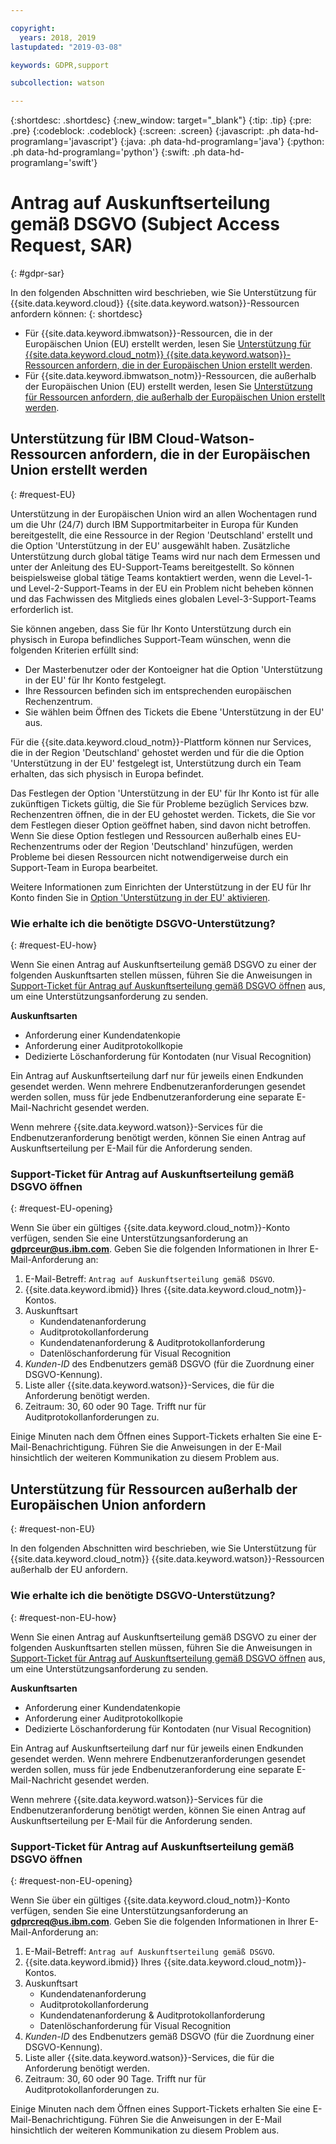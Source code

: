 ```yaml
---

copyright:
  years: 2018, 2019
lastupdated: "2019-03-08"

keywords: GDPR,support

subcollection: watson

---
```


{:shortdesc: .shortdesc}
{:new_window: target="_blank"}
{:tip: .tip}
{:pre: .pre}
{:codeblock: .codeblock}
{:screen: .screen}
{:javascript: .ph data-hd-programlang='javascript'}
{:java: .ph data-hd-programlang='java'}
{:python: .ph data-hd-programlang='python'}
{:swift: .ph data-hd-programlang='swift'}

# Antrag auf Auskunftserteilung gemäß DSGVO (Subject Access Request, SAR)
{: #gdpr-sar}

In den folgenden Abschnitten wird beschrieben, wie Sie Unterstützung für {{site.data.keyword.cloud}} {{site.data.keyword.watson}}-Ressourcen anfordern können:
{: shortdesc}

-   Für {{site.data.keyword.ibmwatson}}-Ressourcen, die in der Europäischen Union (EU) erstellt werden, lesen Sie [Unterstützung für {{site.data.keyword.cloud_notm}} {{site.data.keyword.watson}}-Ressourcen anfordern, die in der Europäischen Union erstellt werden](#request-EU). 
-   Für {{site.data.keyword.ibmwatson_notm}}-Ressourcen, die außerhalb der Europäischen Union (EU) erstellt werden, lesen Sie [Unterstützung für Ressourcen anfordern, die außerhalb der Europäischen Union erstellt werden](#request-non-EU). 

## Unterstützung für IBM Cloud-Watson-Ressourcen anfordern, die in der Europäischen Union erstellt werden
{: #request-EU}

Unterstützung in der Europäischen Union wird an allen Wochentagen rund um die Uhr (24/7) durch IBM Supportmitarbeiter in Europa für Kunden bereitgestellt, die eine Ressource in der Region 'Deutschland' erstellt und die Option 'Unterstützung in der EU' ausgewählt haben. Zusätzliche Unterstützung durch global tätige Teams wird nur nach dem Ermessen und unter der Anleitung des EU-Support-Teams bereitgestellt. So können beispielsweise global tätige Teams kontaktiert werden, wenn die Level-1- und Level-2-Support-Teams in der EU ein Problem nicht beheben können und das Fachwissen des Mitglieds eines globalen Level-3-Support-Teams erforderlich ist. 

Sie können angeben, dass Sie für Ihr Konto Unterstützung durch ein physisch in Europa befindliches Support-Team wünschen, wenn die folgenden Kriterien erfüllt sind:

-   Der Masterbenutzer oder der Kontoeigner hat die Option 'Unterstützung in der EU' für Ihr Konto festgelegt. 
-   Ihre Ressourcen befinden sich im entsprechenden europäischen Rechenzentrum. 
-   Sie wählen beim Öffnen des Tickets die Ebene 'Unterstützung in der EU' aus. 

Für die {{site.data.keyword.cloud_notm}}-Plattform können nur Services, die in der Region 'Deutschland' gehostet werden und für die die Option 'Unterstützung in der EU' festgelegt ist, Unterstützung durch ein Team erhalten, das sich physisch in Europa befindet. 

Das Festlegen der Option 'Unterstützung in der EU' für Ihr Konto ist für alle zukünftigen Tickets gültig, die Sie für Probleme bezüglich Services bzw. Rechenzentren öffnen, die in der EU gehostet werden. Tickets, die Sie vor dem Festlegen dieser Option geöffnet haben, sind davon nicht betroffen. Wenn Sie diese Option festlegen und Ressourcen außerhalb eines EU-Rechenzentrums oder der Region 'Deutschland' hinzufügen, werden Probleme bei diesen Ressourcen nicht notwendigerweise durch ein Support-Team in Europa bearbeitet. 

Weitere Informationen zum Einrichten der Unterstützung in der EU für Ihr Konto finden Sie in [Option 'Unterstützung in der EU' aktivieren](/docs/account?topic=account-eu-hipaa-supported#eu-hipaa-supported). 

### Wie erhalte ich die benötigte DSGVO-Unterstützung?
{: #request-EU-how}

Wenn Sie einen Antrag auf Auskunftserteilung gemäß DSGVO zu einer der folgenden Auskunftsarten stellen müssen, führen Sie die Anweisungen in [Support-Ticket für Antrag auf Auskunftserteilung gemäß DSGVO öffnen](#request-EU-opening) aus, um eine Unterstützungsanforderung zu senden. 

**Auskunftsarten**

-   Anforderung einer Kundendatenkopie
-   Anforderung einer Auditprotokollkopie
-   Dedizierte Löschanforderung für Kontodaten (nur Visual Recognition)

Ein Antrag auf Auskunftserteilung darf nur für jeweils einen Endkunden gesendet werden. Wenn mehrere Endbenutzeranforderungen gesendet werden sollen, muss für jede Endbenutzeranforderung eine separate E-Mail-Nachricht gesendet werden. 

Wenn mehrere {{site.data.keyword.watson}}-Services für die Endbenutzeranforderung benötigt werden, können Sie einen Antrag auf Auskunftserteilung per E-Mail für die Anforderung senden. 

### Support-Ticket für Antrag auf Auskunftserteilung gemäß DSGVO öffnen
{: #request-EU-opening}

Wenn Sie über ein gültiges {{site.data.keyword.cloud_notm}}-Konto verfügen, senden Sie eine Unterstützungsanforderung an **gdprceur@us.ibm.com**. Geben Sie die folgenden Informationen in Ihrer E-Mail-Anforderung an:

1.  E-Mail-Betreff: `Antrag auf Auskunftserteilung gemäß DSGVO`. 
1.  {{site.data.keyword.ibmid}} Ihres {{site.data.keyword.cloud_notm}}-Kontos. 
1.  Auskunftsart
    -   Kundendatenanforderung
    -   Auditprotokollanforderung
    -   Kundendatenanforderung & Auditprotokollanforderung
    -   Datenlöschanforderung für Visual Recognition
1.  *Kunden-ID* des Endbenutzers gemäß DSGVO (für die Zuordnung einer DSGVO-Kennung). 
1.  Liste aller {{site.data.keyword.watson}}-Services, die für die Anforderung benötigt werden. 
1.  Zeitraum: 30, 60 oder 90 Tage. Trifft nur für Auditprotokollanforderungen zu. 

Einige Minuten nach dem Öffnen eines Support-Tickets erhalten Sie eine E-Mail-Benachrichtigung. Führen Sie die Anweisungen in der E-Mail hinsichtlich der weiteren Kommunikation zu diesem Problem aus. 

## Unterstützung für Ressourcen außerhalb der Europäischen Union anfordern
{: #request-non-EU}

In den folgenden Abschnitten wird beschrieben, wie Sie Unterstützung für {{site.data.keyword.cloud_notm}} {{site.data.keyword.watson}}-Ressourcen außerhalb der EU anfordern. 

### Wie erhalte ich die benötigte DSGVO-Unterstützung?
{: #request-non-EU-how}

Wenn Sie einen Antrag auf Auskunftserteilung gemäß DSGVO zu einer der folgenden Auskunftsarten stellen müssen, führen Sie die Anweisungen in [Support-Ticket für Antrag auf Auskunftserteilung gemäß DSGVO öffnen](#request-non-EU-opening) aus, um eine Unterstützungsanforderung zu senden. 

**Auskunftsarten**

-   Anforderung einer Kundendatenkopie
-   Anforderung einer Auditprotokollkopie
-   Dedizierte Löschanforderung für Kontodaten (nur Visual Recognition)

Ein Antrag auf Auskunftserteilung darf nur für jeweils einen Endkunden gesendet werden. Wenn mehrere Endbenutzeranforderungen gesendet werden sollen, muss für jede Endbenutzeranforderung eine separate E-Mail-Nachricht gesendet werden. 

Wenn mehrere {{site.data.keyword.watson}}-Services für die Endbenutzeranforderung benötigt werden, können Sie einen Antrag auf Auskunftserteilung per E-Mail für die Anforderung senden. 

### Support-Ticket für Antrag auf Auskunftserteilung gemäß DSGVO öffnen
{: #request-non-EU-opening}

Wenn Sie über ein gültiges {{site.data.keyword.cloud_notm}}-Konto verfügen, senden Sie eine Unterstützungsanforderung an **gdprcreq@us.ibm.com**. Geben Sie die folgenden Informationen in Ihrer E-Mail-Anforderung an:

1.  E-Mail-Betreff: `Antrag auf Auskunftserteilung gemäß DSGVO`. 
1.  {{site.data.keyword.ibmid}} Ihres {{site.data.keyword.cloud_notm}}-Kontos. 
1.  Auskunftsart
    -   Kundendatenanforderung
    -   Auditprotokollanforderung
    -   Kundendatenanforderung & Auditprotokollanforderung
    -   Datenlöschanforderung für Visual Recognition
1.  *Kunden-ID* des Endbenutzers gemäß DSGVO (für die Zuordnung einer DSGVO-Kennung). 
1.  Liste aller {{site.data.keyword.watson}}-Services, die für die Anforderung benötigt werden. 
1.  Zeitraum: 30, 60 oder 90 Tage. Trifft nur für Auditprotokollanforderungen zu. 

Einige Minuten nach dem Öffnen eines Support-Tickets erhalten Sie eine E-Mail-Benachrichtigung. Führen Sie die Anweisungen in der E-Mail hinsichtlich der weiteren Kommunikation zu diesem Problem aus. 
